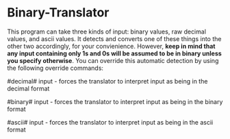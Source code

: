# Binary-Translator
This program can take three kinds of input: binary values, raw decimal values, and ascii values. It detects and converts one of these things into the other two accordingly, for your convienience. However, <b>keep in mind that any input containing only 1s and 0s will be assumed to be in binary unless you specify otherwise</b>. You can override this automatic detection by using the following override commands:

<p>#decimal# input - forces the translator to interpret input as being in the decimal format</p>
<p>#binary# input - forces the translator to interpret input as being in the binary format</p>
<p>#ascii# input - forces the translator to interpret input as being in the ascii format</p>
